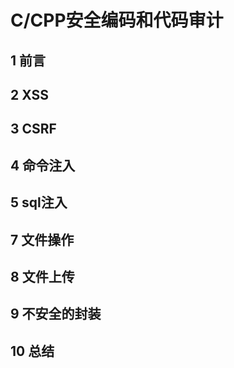 # C/CPP安全编码和代码审计

## 1 前言

## 2 XSS

## 3 CSRF

## 4 命令注入

## 5 sql注入

## 7 文件操作

## 8 文件上传

## 9 不安全的封装

## 10 总结












